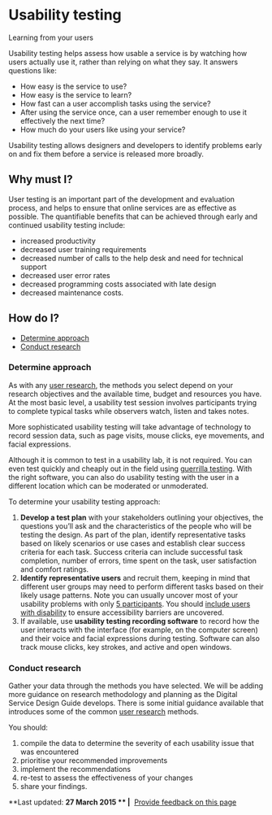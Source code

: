 Usability testing
=================

Learning from your users

Usability testing helps assess how usable a service is by watching how users actually use it, rather than relying on what they say. It answers questions like:

-   How easy is the service to use?
-   How easy is the service to learn?
-   How fast can a user accomplish tasks using the service?
-   After using the service once, can a user remember enough to use it effectively the next time?
-   How much do your users like using your service?

Usability testing allows designers and developers to identify problems early on and fix them before a service is released more broadly.

Why must I?
-----------

User testing is an important part of the development and evaluation process, and helps to ensure that online services are as effective as possible. The quantifiable benefits that can be achieved through early and continued usability testing include:

-   increased productivity
-   decreased user training requirements
-   decreased number of calls to the help desk and need for technical support
-   decreased user error rates
-   decreased programming costs associated with late design
-   decreased maintenance costs.

How do I?
---------

-   [Determine approach](usability-testing.html#identify)
-   [Conduct research](usability-testing.html#conduct)

### Determine approach

As with any [user research](node/481.html), the methods you select depend on your research objectives and the available time, budget and resources you have. At the most basic level, a usability test session involves participants trying to complete typical tasks while observers watch, listen and takes notes.

More sophisticated usability testing will take advantage of technology to record session data, such as page visits, mouse clicks, eye movements, and facial expressions.

Although it is common to test in a usability lab, it is not required. You can even test quickly and cheaply out in the field using [guerrilla testing](node/366.html#guerrilla). With the right software, you can also do usability testing with the user in a different location which can be moderated or unmoderated.

To determine your usability testing approach:

1.  **Develop a test plan** with your stakeholders outlining your objectives, the questions you’ll ask and the characteristics of the people who will be testing the design. As part of the plan, identify representative tasks based on likely scenarios or use cases and establish clear success criteria for each task. Success criteria can include successful task completion, number of errors, time spent on the task, user satisfaction and comfort ratings.
2.  **Identify representative users** and recruit them, keeping in mind that different user groups may need to perform different tasks based on their likely usage patterns. Note you can usually uncover most of your usability problems with only [5 participants](http://www.nngroup.com/articles/why-you-only-need-to-test-with-5-users/). You should [include users with disability](node/436.html) to ensure accessibility barriers are uncovered.
3.  If available, use **usability testing recording software** to record how the user interacts with the interface (for example, on the computer screen) and their voice and facial expressions during testing. Software can also track mouse clicks, key strokes, and active and open windows.

### Conduct research

Gather your data through the methods you have selected. We will be adding more guidance on research methodology and planning as the Digital Service Design Guide develops. There is some initial guidance available that introduces some of the common [user research](node/481.html) methods.

You should:

1.  compile the data to determine the severity of each usability issue that was encountered
2.  prioritise your recommended improvements
3.  implement the recommendations
4.  re-test to assess the effectiveness of your changes
5.  share your findings.

**Last updated: **27 March 2015 ** |**  [Provide feedback on this page](feedback%3Furl_from=UsabilityTesting.html)

